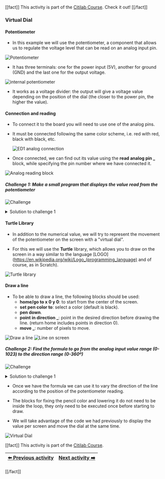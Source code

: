[[fact]]
This activity is part of the [Citilab Course](../citilab-course-en). Check it out!
[[/fact]]

### Virtual Dial

#### Potentiometer

- In this example we will use the potentiometer, a component that allows us to regulate the voltage level that can be read on an analog input pin.

![Potentiometer](cm04-01-potenciometre1.png)

- It has three terminals: one for the power input (5V), another for ground (GND) and the last one for the output voltage.

![internal potentiometer](cm04-02-potenciometre2.png)

- It works as a voltage divider: the output will give a voltage value depending on the position of the dial (the closer to the power pin, the higher the value).

#### Connection and reading

- To connect it to the board you will need to use one of the analog pins.

- It must be connected following the same color scheme, i.e. red with red, black with black, etc.

  ![ED1 analog connection](cm04-03-ed1-a1.png)

- Once connected, we can find out its value using the **read analog pin _** block, while specifying the pin number where we have connected it.

![Analog reading block](cm04-04-lectura-analogica.png)

##### Challenge 1: Make a small program that displays the value read from the potentiometer

![Challenge](cm-challenge-en.png)

<details>
  <summary>Solution to challenge 1</summary>
    <img src="cm04-05-llibreria-tft.png" title="Imported TFT library">
      <img src="cm04-s1.png" title="Solution challenge 1">
</details>

#### Turtle Library

- In addition to the numerical value, we will try to represent the movement of the potentiometer on the screen with a "virtual dial".

- For this we will use the **Turtle** library, which allows you to draw on the screen in a way similar to the language  [LOGO](https://en.wikipedia.org/wiki/Logo_(programming_language) and of course, as in Scratch).

![Turtle library](cm04-06-llibreria-tortuga.png)

#### Draw a line

- To be able to draw a line, the following blocks should be used:
  - **home/go to x 0 y 0**: to start from the center of the screen.
  - **set pen color to**: select a color (default is black).
  - **pen down**.
  - **point in direction _**: point in the desired direction before drawing the line. (return home includes points in direction 0).
  - **move _**: number of pixels to move.

![Draw a line](cm04-07-linia.png) ![Line on screen](cm04-08-linia-real.png)

##### Challenge 2: Find the formula to go from the analog input value range (0-1023) to the direction range (0-360º)

![Challenge](cm-challenge-en.png)

<details>
  <summary>Solution to challenge 1</summary>
      <img src="cm04-s2.png" title="Solution challenge 1">
</details>

- Once we have the formula we can use it to vary the direction of the line according to the position of the potentiometer reading.

- The blocks for fixing the pencil color and lowering it do not need to be inside the loop, they only need to be executed once before starting to draw.

- We will take advantage of the code we had previously to display the value per screen and move the dial at the same time.

![Virtual Dial](cm04-09-dial-virtual.png)

[[fact]]
This activity is part of the [Citilab Course](../citilab-course-en).

| [⬅️ Previous activity](../citilab-course-03-en) | [Next activity ➡️](../citilab-course-05-en) |
|--|--|

[[/fact]]
